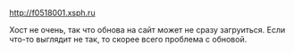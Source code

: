http://f0518001.xsph.ru


Хост не очень, так что обнова на сайт может не сразу загруиться. Если что-то выглядит не так, то скорее всего проблема с обновой.
